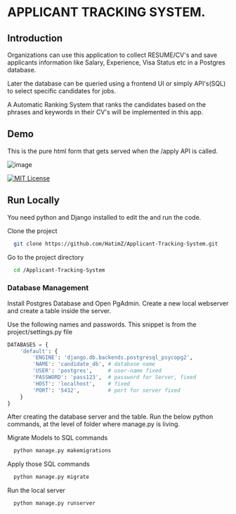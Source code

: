 # APPLICANT TRACKING SYSTEM.

## Introduction

Organizations can use this application to collect RESUME/CV's and save 
applicants information like Salary, Experience, Visa Status etc in
a Postgres database.

Later the database can be queried using a frontend UI or simply
API's(SQL) to select specific candidates for jobs.

A Automatic Ranking System that ranks the candidates based on the
phrases and keywords in their CV's will be implemented in this app.










## Demo

This is the pure html form that gets served when the /apply API is called.

![image](https://user-images.githubusercontent.com/63000127/185745137-d2680760-7bb8-4768-b5df-cb3dd571e663.png)









[![MIT License](https://img.shields.io/badge/License-MIT-green.svg)](https://choosealicense.com/licenses/mit/)


## Run Locally

You need python and Django installed to edit the and run the code.

Clone the project

```bash
  git clone https://github.com/HatimZ/Applicant-Tracking-System.git
```

Go to the project directory

```bash
  cd /Applicant-Tracking-System
```

### Database Management

Install Postgres Database and Open PgAdmin. Create a new local webserver 
and create a table inside the server.

Use the following names and passwords. This snippet is from the project/settings.py file

```python
DATABASES = {
    'default': {
        'ENGINE': 'django.db.backends.postgresql_psycopg2',
        'NAME': 'candidate_db', # database name 
        'USER': 'postgres',     # user-name fixed
        'PASSWORD': 'pass123',  # password for Server, fixed
        'HOST': 'localhost',    # fixed
        'PORT': '5432',         # port for server fixed
    }
}
```
After creating the database server and the table.
Run the below python commands, at the level of folder where
manage.py is living.


Migrate Models to SQL commands
```python
  python manage.py makemigrations
```

Apply those SQL commands
```python
  python manage.py migrate
```

Run the local server 
```python
  python manage.py runserver
```


